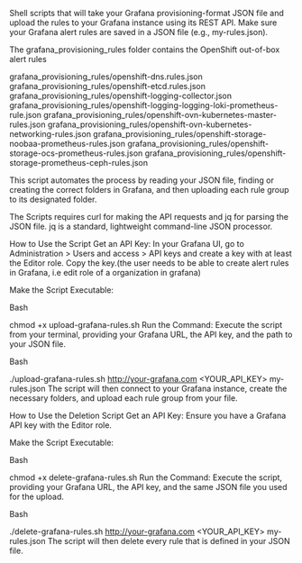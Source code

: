 Shell scripts that will take your Grafana provisioning-format JSON file and upload the rules to your Grafana instance using its REST API. Make sure your Grafana alert rules are saved in a JSON file (e.g., my-rules.json).

The  grafana_provisioning_rules folder contains the OpenShift out-of-box alert rules 

grafana_provisioning_rules/openshift-dns.rules.json
grafana_provisioning_rules/openshift-etcd.rules.json
grafana_provisioning_rules/openshift-logging-collector.json
grafana_provisioning_rules/openshift-logging-logging-loki-prometheus-rule.json
grafana_provisioning_rules/openshift-ovn-kubernetes-master-rules.json
grafana_provisioning_rules/openshift-ovn-kubernetes-networking-rules.json
grafana_provisioning_rules/openshift-storage-noobaa-prometheus-rules.json
grafana_provisioning_rules/openshift-storage-ocs-prometheus-rules.json
grafana_provisioning_rules/openshift-storage-prometheus-ceph-rules.json

This script automates the process by reading your JSON file, finding or creating the correct folders in Grafana, and then uploading each rule group to its designated folder.

The Scripts requires curl for making the API requests and jq for parsing the JSON file. jq is a standard, lightweight command-line JSON processor.


How to Use the Script
Get an API Key: In your Grafana UI, go to Administration > Users and access > API keys and create a key with at least the Editor role. Copy the key.(the user needs to be able to create alert rules  in Grafana, i.e edit role of a organization in grafana)

Make the Script Executable:

Bash

chmod +x upload-grafana-rules.sh
Run the Command: Execute the script from your terminal, providing your Grafana URL, the API key, and the path to your JSON file.

Bash

./upload-grafana-rules.sh http://your-grafana.com <YOUR_API_KEY> my-rules.json
The script will then connect to your Grafana instance, create the necessary folders, and upload each rule group from your file.



How to Use the Deletion Script
Get an API Key: Ensure you have a Grafana API key with the Editor role.

Make the Script Executable:

Bash

chmod +x delete-grafana-rules.sh
Run the Command: Execute the script, providing your Grafana URL, the API key, and the same JSON file you used for the upload.

Bash

./delete-grafana-rules.sh http://your-grafana.com <YOUR_API_KEY> my-rules.json
The script will then delete every rule that is defined in your JSON file.